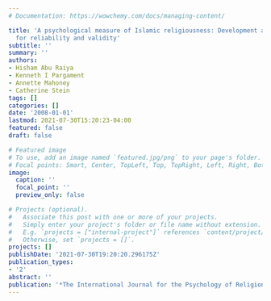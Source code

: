 ```yaml
---
# Documentation: https://wowchemy.com/docs/managing-content/

title: 'A psychological measure of Islamic religiousness: Development and evidence
  for reliability and validity'
subtitle: ''
summary: ''
authors:
- Hisham Abu Raiya
- Kenneth I Pargament
- Annette Mahoney
- Catherine Stein
tags: []
categories: []
date: '2008-01-01'
lastmod: 2021-07-30T15:20:23-04:00
featured: false
draft: false

# Featured image
# To use, add an image named `featured.jpg/png` to your page's folder.
# Focal points: Smart, Center, TopLeft, Top, TopRight, Left, Right, BottomLeft, Bottom, BottomRight.
image:
  caption: ''
  focal_point: ''
  preview_only: false

# Projects (optional).
#   Associate this post with one or more of your projects.
#   Simply enter your project's folder or file name without extension.
#   E.g. `projects = ["internal-project"]` references `content/project/deep-learning/index.md`.
#   Otherwise, set `projects = []`.
projects: []
publishDate: '2021-07-30T19:20:20.296175Z'
publication_types:
- '2'
abstract: ''
publication: '*The International Journal for the Psychology of Religion*'
---
```

